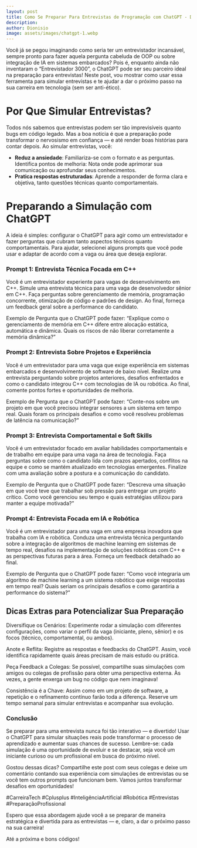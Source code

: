 ```yaml
---
layout: post
title: Como Se Preparar Para Entrevistas de Programação com ChatGPT - Dicas e Prompts
description: 
author: Dionisio
image: assets/images/chatgpt-1.webp
---
```


Você já se pegou imaginando como seria ter um entrevistador incansável, sempre pronto para fazer aquela pergunta cabeluda de OOP ou sobre integração de IA em sistemas embarcados? Pois é, enquanto ainda não inventaram o “Entrevistador 3000”, o ChatGPT pode ser seu parceiro ideal na preparação para entrevistas! Neste post, vou mostrar como usar essa ferramenta para simular entrevistas e te ajudar a dar o próximo passo na sua carreira em tecnologia (sem ser anti-ético).

# Por Que Simular Entrevistas?
Todos nós sabemos que entrevistas podem ser tão imprevisíveis quanto bugs em código legado. Mas a boa notícia é que a preparação pode transformar o nervosismo em confiança — e até render boas histórias para contar depois. Ao simular entrevistas, você:

* **Reduz a ansiedade**: Familiariza-se com o formato e as perguntas.
Identifica pontos de melhoria: Nota onde pode aprimorar sua comunicação ou aprofundar seus conhecimentos.
* **Pratica respostas estruturadas**: Aprende a responder de forma clara e objetiva, tanto questões técnicas quanto comportamentais.

# Preparando a Simulação com ChatGPT
A ideia é simples: configurar o ChatGPT para agir como um entrevistador e fazer perguntas que cubram tanto aspectos técnicos quanto comportamentais. Para ajudar, selecionei alguns prompts que você pode usar e adaptar de acordo com a vaga ou área que deseja explorar.

### Prompt 1: Entrevista Técnica Focada em C++
>
Você é um entrevistador experiente para vagas de desenvolvimento em C++. Simule uma entrevista técnica para uma vaga de desenvolvedor sênior em C++. Faça perguntas sobre gerenciamento de memória, programação concorrente, otimização de código e padrões de design. Ao final, forneça um feedback geral sobre a performance do candidato.

Exemplo de Pergunta que o ChatGPT pode fazer:
“Explique como o gerenciamento de memória em C++ difere entre alocação estática, automática e dinâmica. Quais os riscos de não liberar corretamente a memória dinâmica?”

### Prompt 2: Entrevista Sobre Projetos e Experiência
>
Você é um entrevistador para uma vaga que exige experiência em sistemas embarcados e desenvolvimento de software de baixo nível. Realize uma entrevista perguntando sobre projetos anteriores, desafios enfrentados e como o candidato integrou C++ com tecnologias de IA ou robótica. Ao final, comente pontos fortes e oportunidades de melhoria.

Exemplo de Pergunta que o ChatGPT pode fazer:
“Conte-nos sobre um projeto em que você precisou integrar sensores a um sistema em tempo real. Quais foram os principais desafios e como você resolveu problemas de latência na comunicação?”

### Prompt 3: Entrevista Comportamental e Soft Skills
>
Você é um entrevistador focado em avaliar habilidades comportamentais e de trabalho em equipe para uma vaga na área de tecnologia. Faça perguntas sobre como o candidato lida com prazos apertados, conflitos na equipe e como se mantém atualizado em tecnologias emergentes. Finalize com uma avaliação sobre a postura e a comunicação do candidato.

Exemplo de Pergunta que o ChatGPT pode fazer:
“Descreva uma situação em que você teve que trabalhar sob pressão para entregar um projeto crítico. Como você gerenciou seu tempo e quais estratégias utilizou para manter a equipe motivada?”

### Prompt 4: Entrevista Focada em IA e Robótica
>
Você é um entrevistador para uma vaga em uma empresa inovadora que trabalha com IA e robótica. Conduza uma entrevista técnica perguntando sobre a integração de algoritmos de machine learning em sistemas de tempo real, desafios na implementação de soluções robóticas com C++ e as perspectivas futuras para a área. Forneça um feedback detalhado ao final.

Exemplo de Pergunta que o ChatGPT pode fazer:
“Como você integraria um algoritmo de machine learning a um sistema robótico que exige respostas em tempo real? Quais seriam os principais desafios e como garantiria a performance do sistema?”

## Dicas Extras para Potencializar Sua Preparação
Diversifique os Cenários:
Experimente rodar a simulação com diferentes configurações, como variar o perfil da vaga (iniciante, pleno, sênior) e os focos (técnico, comportamental, ou ambos).

Anote e Reflita:
Registre as respostas e feedbacks do ChatGPT. Assim, você identifica rapidamente quais áreas precisam de mais estudo ou prática.

Peça Feedback a Colegas:
Se possível, compartilhe suas simulações com amigos ou colegas de profissão para obter uma perspectiva externa. Às vezes, a gente enxerga um bug no código que nem imaginava!

Consistência é a Chave:
Assim como em um projeto de software, a repetição e o refinamento contínuo farão toda a diferença. Reserve um tempo semanal para simular entrevistas e acompanhar sua evolução.

### Conclusão
Se preparar para uma entrevista nunca foi tão interativo — e divertido! Usar o ChatGPT para simular situações reais pode transformar o processo de aprendizado e aumentar suas chances de sucesso. Lembre-se: cada simulação é uma oportunidade de evoluir e se destacar, seja você um iniciante curioso ou um profissional em busca do próximo nível.

Gostou dessas dicas? Compartilhe este post com seus colegas e deixe um comentário contando sua experiência com simulações de entrevistas ou se você tem outros prompts que funcionam bem. Vamos juntos transformar desafios em oportunidades!

#CarreiraTech #Cplusplus #InteligênciaArtificial #Robótica #Entrevistas #PreparaçãoProfissional

Espero que essa abordagem ajude você a se preparar de maneira estratégica e divertida para as entrevistas — e, claro, a dar o próximo passo na sua carreira!

Até a próxima e bons códigos!